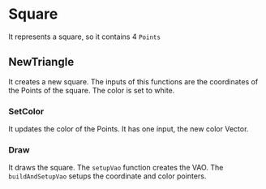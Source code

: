 # Square

It represents a square, so it contains 4 `Points`

## NewTriangle

It creates a new square. The inputs of this functions are the coordinates of the Points of the square. The color is set to white.

### SetColor

It updates the color of the Points. It has one input, the new color Vector.

### Draw

It draws the square. The `setupVao` function creates the VAO. The `buildAndSetupVao` setups the coordinate and color pointers.
